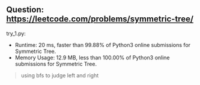 Question: https://leetcode.com/problems/symmetric-tree/
---

try_1.py:
* Runtime: 20 ms, faster than 99.88% of Python3 online submissions for Symmetric Tree.
* Memory Usage: 12.9 MB, less than 100.00% of Python3 online submissions for Symmetric Tree.

> using bfs to judge left and right
